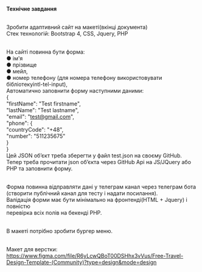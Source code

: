 **Технічне завдання**<br/><br/>

Зробити адаптивний сайт на макеті(вкінці документа)<br/>
Стек технологій: Bootstrap 4, CSS, Jquery, PHP<br/><br/>

На сайті повинна бути форма:<br/>
● ім'я<br/>
● прізвище<br/>
● мейл,<br/>
● номер телефону (для номера телефону використовувати бібліотекуintl-tel-input),<br/>
Автоматично заповнити форму наступними даними:<br/>
{<br/>
"firstName": "Test firstname",<br/>
"lastName": "Test lastname",<br/>
"email": "test@gmail.com",<br/>
"phone": {<br/>
"countryCode": "+48",<br/>
"number": "511235675"<br/>
}<br/>
}<br/>
Цей JSON об’єкт треба зберегти у файл test.json на своєму GitHub.<br/>
Тепер треба прочитати json об’єкта через GitHub Api на JS/JQuery або PHP та заповнити форму.<br/><br/>

Форма повинна відправляти дані у телеграм канал через телеграм бота<br/>
(створити публічний канал для тесту і надати посилання).<br/>
Валідація форми має бути мінімально на фронтенді(HTML + Jquery) і повністю<br/>
перевірка всіх полів на бекенді PHP.<br/><br/>

В макеті потрібно зробити бургер меню.<br/><br/>

Макет для верстки:<br/>
https://www.figma.com/file/R6yLcwQBoT00DSHhx3vVus/Free-Travel-Design-Template-(Community)?type=design&mode=design
